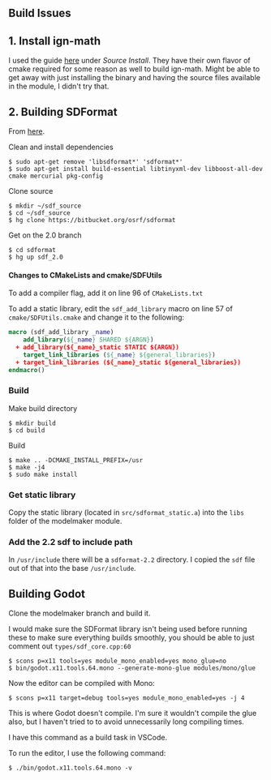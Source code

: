 ## Build Issues

## 1. Install ign-math
I used the guide [here](https://ignitionrobotics.org/libs/math) under _Source Install_. They have their own flavor of cmake required for some reason as well to build ign-math. Might be able to get away with just installing the binary and having the source files available in the module, I didn't try that.

## 2. Building SDFormat
From [here](http://sdformat.org/tutorials?tut=install).

Clean and install dependencies
```
$ sudo apt-get remove 'libsdformat*' 'sdformat*'
$ sudo apt-get install build-essential libtinyxml-dev libboost-all-dev cmake mercurial pkg-config
```

Clone source
```
$ mkdir ~/sdf_source
$ cd ~/sdf_source
$ hg clone https://bitbucket.org/osrf/sdformat
```
Get on the 2.0 branch
```
$ cd sdformat
$ hg up sdf_2.0
```

#### Changes to CMakeLists and cmake/SDFUtils
To add a compiler flag, add it on line 96 of ```CMakeLists.txt```

To add a static library, edit the ```sdf_add_library``` macro on line 57 of ```cmake/SDFUtils.cmake``` and change it to the following:
```cmake
macro (sdf_add_library _name)
    add_library(${_name} SHARED ${ARGN})
  + add_library(${_name}_static STATIC ${ARGN})
    target_link_libraries (${_name} ${general_libraries})
  + target_link_libraries (${_name}_static ${general_libraries})
endmacro()
```

### Build
Make build directory
```
$ mkdir build
$ cd build
```
Build
```
$ make .. -DCMAKE_INSTALL_PREFIX=/usr
$ make -j4
$ sudo make install
```

### Get static library
Copy the static library (located in ```src/sdformat_static.a```) into the ```libs``` folder of the modelmaker module.

### Add the 2.2 sdf to include path
In ```/usr/include``` there will be a ```sdformat-2.2``` directory. I copied the ```sdf``` file out of that into the base ```/usr/include```.


## Building Godot
Clone the modelmaker branch and build it.

I would make sure the SDFormat library isn't being used before running these to make sure everything builds smoothly, you should be able to just comment out ```types/sdf_core.cpp:60```
```
$ scons p=x11 tools=yes module_mono_enabled=yes mono_glue=no
$ bin/godot.x11.tools.64.mono --generate-mono-glue modules/mono/glue
```

Now the editor can be compiled with Mono:
```
$ scons p=x11 target=debug tools=yes module_mono_enabled=yes -j 4
```
This is where Godot doesn't compile. I'm sure it wouldn't compile the glue also, but I haven't tried to to avoid unnecessarily long compiling times.

I have this command as a build task in VSCode.

To run the editor, I use the following command:
```
$ ./bin/godot.x11.tools.64.mono -v
```
